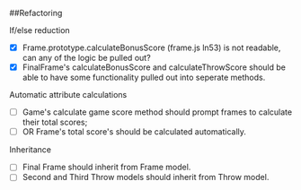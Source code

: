##Refactoring

If/else reduction
- [x] Frame.prototype.calculateBonusScore (frame.js ln53) is not readable, can any of the logic be pulled out?
- [x] FinalFrame's calculateBonusScore and calculateThrowScore should be able to have some functionality pulled out into seperate methods.

Automatic attribute calculations
- [ ]	Game's calculate game score method should prompt frames to calculate their total scores;
- [ ] OR Frame's total score's should be calculated automatically.

Inheritance
- [ ] Final Frame should inherit from Frame model.
- [ ] Second and Third Throw models should inherit from Throw model.
